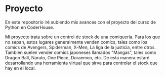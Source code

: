 # Proyecto
En este repositorio iré subiendo mis avances con el proyecto del curso de Python en CoderHouse.

Mi proyecto trata sobre un control de stock de una comiquería. Para los que no sepan, estos lugares generalmente venden comics, tales como los comics de 
Avengers, Spiderman, X-Men, La liga de la justicia, entre otros. También suelen vender comics japoneses llamados "Mangas", tales como Dragon Ball, Naruto, One Piece, Doraemon, etc. De esta manera estaré desarrollando una herramienta virtual que sirva para controlar el stock que hay en el local.
